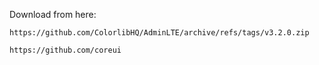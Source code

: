 Download from here:
```
https://github.com/ColorlibHQ/AdminLTE/archive/refs/tags/v3.2.0.zip
```
```
https://github.com/coreui
```
